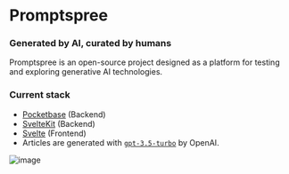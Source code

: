 # Promptspree

### Generated by AI, curated by humans

Promptspree is an open-source project designed as a platform for testing and exploring generative AI technologies.

### Current stack

- [Pocketbase](https://pocketbase.io/) (Backend)
- [SvelteKit](https://kit.svelte.dev/) (Backend)
- [Svelte](https://svelte.dev/) (Frontend)
- Articles are generated with [`gpt-3.5-turbo`](https://platform.openai.com/docs/models/gpt-3-5) by OpenAI.

![image](https://user-images.githubusercontent.com/1434675/231805116-3f250d79-c19a-4d52-b40a-f531f50b599d.png)
